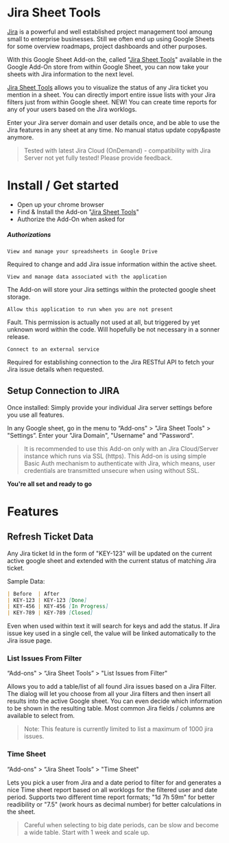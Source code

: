 # Jira Sheet Tools

[Jira](https://www.atlassian.com/software/jira) is a powerful and well established project management tool amoung small to enterprise businesses. Still we often end up using Google Sheets for some overview roadmaps, project dashboards and other purposes.

With this Google Sheet Add-on the, called "[Jira Sheet Tools](https://chrome.google.com/webstore/detail/jira-sheet-tools/ncijnapilmmnebhbdanhkbbofofcniao)" available in the Google Add-On store from within Google Sheet, you can now take your sheets with Jira information to the next level.

[Jira Sheet Tools](https://chrome.google.com/webstore/detail/jira-sheet-tools/ncijnapilmmnebhbdanhkbbofofcniao) allows you to visualize the status of any Jira ticket you mention in a sheet.
You can directly import entire issue lists with your Jira filters just from within Google sheet.
NEW! You can create time reports for any of your users based on the Jira worklogs.

Enter your Jira server domain and user details once, and be able to use the Jira features in any sheet at any time.
No manual status update copy&paste anymore.

> Tested with latest Jira Cloud (OnDemand) - compatibility with Jira Server not yet fully tested! Please provide feedback.

# Install / Get started
* Open up your chrome browser
* Find & Install the Add-on "[Jira Sheet Tools](https://chrome.google.com/webstore/detail/jira-sheet-tools/ncijnapilmmnebhbdanhkbbofofcniao)"
* Authorize the Add-On when asked for

##### Authorizations

`View and manage your spreadsheets in Google Drive`

Required to change and add Jira issue information within the active sheet.

`View and manage data associated with the application`

The Add-on will store your Jira settings within the protected google sheet storage.

`Allow this application to run when you are not present`

Fault. This permission is actually not used at all, but triggered by yet unknown word within the code. Will hopefully be not necessary in a sonner release.

`Connect to an external service`

Required for establishing connection to the Jira RESTful API to fetch your Jira issue details when requested.


## Setup Connection to JIRA
Once installed:
Simply provide your individual Jira server settings before you use all features.

In any Google sheet, go in the menu to “Add-ons" > "Jira Sheet Tools" > "Settings”.
Enter your "Jira Domain", "Username" and "Password".

> It is recommended to use this Add-on only with an Jira Cloud/Server instance which runs via SSL (https).
> This Add-on is using simple Basic Auth mechanism to authenticate with Jira, which means, user credentials are transmitted unsecure when using without SSL.

**You're all set and ready to go**

# Features
## Refresh Ticket Data
Any Jira ticket Id in the form of "KEY-123" will be updated on the current active google sheet and extended with the current status of matching Jira ticket.

Sample Data:
```markdown
| Before  | After
| KEY-123 | KEY-123 [Done]
| KEY-456 | KEY-456 [In Progress]
| KEY-789 | KEY-789 [Closed]
```

Even when used within text it will search for keys and add the status.
If Jira issue key used in a single cell, the value will be linked automatically to the Jira issue page.

### List Issues From Filter
“Add-ons" > “Jira Sheet Tools” > "List Issues from Filter"

Allows you to add a table/list of all found Jira issues based on a Jira Filter.
The dialog will let you choose from all your Jira filters and then insert all results into the active Google sheet.
You can even decide which information to be shown in the resulting table.
Most common Jira fields / columns are available to select from.

> Note: This feature is currently limited to list a maximum of 1000 jira issues.

### Time Sheet
“Add-ons" > “Jira Sheet Tools” > "Time Sheet"

Lets you pick a user from Jira and a date period to filter for and generates a nice Time sheet report based on all worklogs for the filtered user and date period.
Supports two different time report formats; "1d 7h 59m" for better readibility or "7.5" (work hours as decimal number) for better calculations in the sheet.

> Careful when selecting to big date periods, can be slow and become a wide table. Start with 1 week and scale up.
